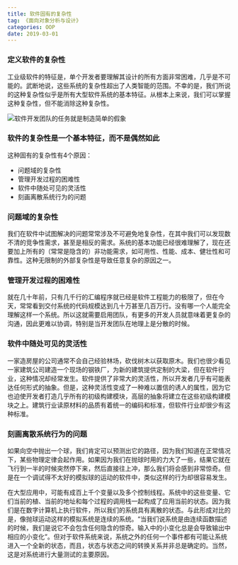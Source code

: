 ```yaml
---
title: 软件固有的复杂性
tag: 《面向对象分析与设计》
categories: OOP
date: 2019-03-01
---
```


### 定义软件的复杂性
工业级软件的特征是，单个开发者要理解其设计的所有方面非常困难，几乎是不可能的。武断地说，这些系统的复杂性超出了人类智能的范围。不幸的是，我们所说的这种复杂性似乎是所有大型软件系统的基本特征。从根本上来说，我们可以掌握这种复杂性，但不能消除这种复杂性。

![软件开发团队的任务就是制造简单的假象](/images/软件开发团队的任务就是制造简单的假象.PNG)

### 软件的复杂性是一个基本特征，而不是偶然如此
这种固有的复杂性有4个原因：
* 问题域的复杂性
* 管理开发过程的困难性
* 软件中随处可见的灵活性
* 刻画离散系统行为的问题

### 问题域的复杂性
我们在软件中试图解决的问题常常涉及不可避免地复杂性，在其中我们可以发现数不清的竞争性需求，甚至是相反的需求。系统的基本功能已经很难理解了，现在还要加上所有的（常常是隐含的）非功能需求，如可用性、性能、成本、健壮性和可靠性。这种无限制的外部复杂性是导致任意复杂的原因之一。

### 管理开发过程的困难性
就在几十年前，只有几千行的汇编程序就已经是软件工程能力的极限了，但在今天，常常看到交付系统的代码规模达到几十万甚至几百万行。没有哪一个人能完全理解这样一个系统。所以这就需要启用团队，有更多的开发人员就意味着更复杂的沟通，因此更难以协调，特别是当开发团队在地理上是分散的时候。

### 软件中随处可见的灵活性
一家造房屋的公司通常不会自己经验林场，砍伐树木以获取原木。我们也很少看见一家建筑公司建造一个现场的钢铁厂，为新的建筑提供定制的大梁，但在软件行业，这种情况却经常发生。软件提供了非常大的灵活性，所以开发者几乎有可能表达任何形式的抽象。但是，这种灵活性变成了一种难以置信的诱人的属性，因为它也迫使开发者打造几乎所有的初级构建模块，高层的抽象将建立在这些初级构建模块之上。建筑行业读原材料的品质有着统一的编码和标准，但软件行业却很少有这种标准。

### 刻画离散系统行为的问题
如果向空中抛出一个球，我们肯定可以预测出它的路径，因为我们知道在正常情况下，某些物理定律会起作用。如果因为我们在抛球时用的力大了一些，结果它就在飞行到一半的时候突然停下来，然后直接往上冲，那么我们将会感到非常惊奇。但是在一个调试得不太好的模拟球的运动的软件中，类似这样的行为却很容易发生。

在大型应用中，可能有成百上千个变量以及多个控制线程。系统中的这些变量、它们当前的植、当前的地址和每个过程的调用栈一起构成了应用当前的状态。因为我们是在数字计算机上执行软件，所以我们的系统具有离散的状态。与此形成对比的是，像抛球运动这样的模拟系统是连续的系统。“当我们说系统是由连续函数描述的时候，我们是说它不会包含任何隐含的惊奇。输入中的小变化总是会导致输出中相应的小变化”。但对于软件系统来说，系统之外的任何一个事件都有可能让系统进入一个全新的状态，而且，状态与状态之间的转换关系并非总是确定的。当然，这是对系统进行大量测试的主要原因。
